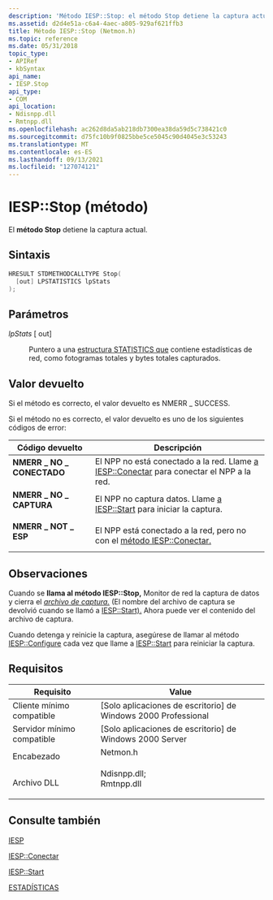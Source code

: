```yaml
---
description: 'Método IESP::Stop: el método Stop detiene la captura actual.'
ms.assetid: d2d4e51a-c6a4-4aec-a805-929af621ffb3
title: Método IESP::Stop (Netmon.h)
ms.topic: reference
ms.date: 05/31/2018
topic_type:
- APIRef
- kbSyntax
api_name:
- IESP.Stop
api_type:
- COM
api_location:
- Ndisnpp.dll
- Rmtnpp.dll
ms.openlocfilehash: ac262d8da5ab218db7300ea38da59d5c738421c0
ms.sourcegitcommit: d75fc10b9f0825bbe5ce5045c90d4045e3c53243
ms.translationtype: MT
ms.contentlocale: es-ES
ms.lasthandoff: 09/13/2021
ms.locfileid: "127074121"
---
```

# <a name="iespstop-method"></a>IESP::Stop (método)

El **método Stop** detiene la captura actual.

## <a name="syntax"></a>Sintaxis


```C++
HRESULT STDMETHODCALLTYPE Stop(
  [out] LPSTATISTICS lpStats
);
```



## <a name="parameters"></a>Parámetros

<dl> <dt>

*lpStats* \[ out\]
</dt> <dd>

Puntero a una [estructura STATISTICS que](statistics.md) contiene estadísticas de red, como fotogramas totales y bytes totales capturados.

</dd> </dl>

## <a name="return-value"></a>Valor devuelto

Si el método es correcto, el valor devuelto es NMERR \_ SUCCESS.

Si el método no es correcto, el valor devuelto es uno de los siguientes códigos de error:



| Código devuelto                                                                                          | Descripción                                                                                                                   |
|------------------------------------------------------------------------------------------------------|-------------------------------------------------------------------------------------------------------------------------------|
| <dl> <dt>**NMERR \_ NO \_ CONECTADO**</dt> </dl> | El NPP no está conectado a la red. Llame [a IESP::Conectar](iesp-connect.md) para conectar el NPP a la red.<br/> |
| <dl> <dt>**NMERR \_ NO \_ CAPTURA**</dt> </dl> | El NPP no captura datos. Llame [a IESP::Start](iesp-start.md) para iniciar la captura.<br/>                            |
| <dl> <dt>**NMERR \_ NOT \_ ESP**</dt> </dl>       | El NPP está conectado a la red, pero no con el [método IESP::Conectar.](iesp-connect.md)<br/>                     |



 

## <a name="remarks"></a>Observaciones

Cuando se **llama al método IESP::Stop,** Monitor de red la captura de datos y cierra el [*archivo de captura.*](c.md) (El nombre del archivo de captura se devolvió cuando se llamó a [IESP::Start).](iesp-start.md) Ahora puede ver el contenido del archivo de captura.

Cuando detenga y reinicie la captura, asegúrese de llamar al método [IESP::Configure](iesp-configure.md) cada vez que llame a [IESP::Start](iesp-start.md) para reiniciar la captura.

## <a name="requirements"></a>Requisitos



| Requisito | Value |
|-------------------------------------|----------------------------------------------------------------------------------------------------------------------------------------------------------|
| Cliente mínimo compatible<br/> | \[Solo aplicaciones de escritorio\] de Windows 2000 Professional<br/>                                                                                               |
| Servidor mínimo compatible<br/> | \[Solo aplicaciones de escritorio\] de Windows 2000 Server<br/>                                                                                                     |
| Encabezado<br/>                   | <dl> <dt>Netmon.h</dt> </dl>                                                                      |
| Archivo DLL<br/>                      | <dl> <dt>Ndisnpp.dll; </dt> <dt>Rmtnpp.dll</dt> </dl> |



## <a name="see-also"></a>Consulte también

<dl> <dt>

[IESP](iesp.md)
</dt> <dt>

[IESP::Conectar](iesp-connect.md)
</dt> <dt>

[IESP::Start](iesp-start.md)
</dt> <dt>

[ESTADÍSTICAS](statistics.md)
</dt> </dl>

 

 




